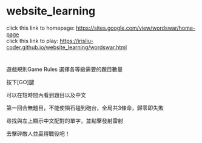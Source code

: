 # website_learning
click this link to homepage: https://sites.google.com/view/wordswar/home-page <br>
click this link to play: https://irisliu-coder.github.io/website_learning/wordswar.html
#
遊戲規則Game Rules
選擇各等級需要的題目數量

按下[GO]鍵

可以在短時間內看到題目以及中文

第一回合無題目，不能使隕石碰到砲台，全局共3條命，歸零即失敗

尋找與左上顯示中文配對的單字，並點擊發射雷射

去擊碎敵人並贏得戰役吧！
